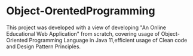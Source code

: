 # Object-OrentedProgramming
This project was developed with a view of developing "An Online Educational Web Application" from scratch, covering usage of Object-Oriented Programming Language in Java 11,efficient usage of Clean code and Design Pattern Principles.
